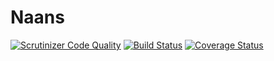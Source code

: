 # Naans

[![Scrutinizer Code Quality](https://scrutinizer-ci.com/g/naans/app/badges/quality-score.png?b=master)](https://scrutinizer-ci.com/g/naans/app/?branch=master)
[![Build Status](https://travis-ci.org/naans/app.svg?branch=master)](https://travis-ci.org/naans/app)
[![Coverage Status](https://coveralls.io/repos/github/naans/app/badge.svg?branch=master)](https://coveralls.io/github/naans/app?branch=master)
